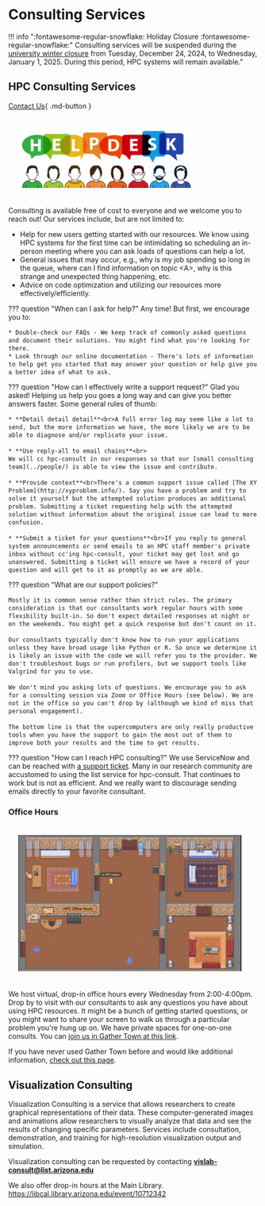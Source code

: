 # Consulting Services

!!! info ":fontawesome-regular-snowflake: Holiday Closure :fontawesome-regular-snowflake:"
    Consulting services will be suspended during the [university winter closure](https://hr.arizona.edu/sites/default/files/University_of_Arizona_Holiday_Schedule.pdf) from Tuesday, December 24, 2024, to Wednesday, January 1, 2025. During this period, HPC systems will remain available."


<link rel="stylesheet" href="../../../assets/stylesheets/images.css">

## HPC Consulting Services

<!-- <img class="img" src="images/SupportServicesInfoSlide.jpg" title="Support Services Info" width="800px" style="padding: 20px;"> -->


[Contact Us](https://uarizona.service-now.com/sp?id=sc_cat_item&sys_id=2983102adbd23c109627d90d689619c6&sysparm_category=84d3d1acdbc8f4109627d90d6896191f){ .md-button }

<img class="img-right" src="images/HelpDesk_0.png" title="Helpdesk illustration" width="350px" style="padding: 20px;">

Consulting is available free of cost to everyone and we welcome you to reach out! Our services include, but are not limited to:

* Help for new users getting started with our resources. We know using HPC systems for the first time can be intimidating so scheduling an in-person meeting where you can ask loads of questions can help a lot.
* General issues that may occur, e.g., why is my job spending so long in the queue, where can I find information on topic &#60;A&#62;, why is this strange and unexpected thing happening, etc.
* Advice on code optimization and utilizing our resources more effectively/efficiently.

??? question "When can I ask for help?"
    Any time! But first, we encourage you to:

    * Double-check our FAQs - We keep track of commonly asked questions and document their solutions. You might find what you're looking for there.
    * Look through our online documentation - There's lots of information to help get you started that may answer your question or help give you a better idea of what to ask.
??? question "How can I effectively write a support request?"
    Glad you asked! Helping us help you goes a long way and can give you better answers faster. Some general rules of thumb:

    * **Detail detail detail**<br>A full error log may seem like a lot to send, but the more information we have, the more likely we are to be able to diagnose and/or replicate your issue.

    * **Use reply-all to email chains**<br>
    We will cc hpc-consult in our responses so that our [small consulting team](../people/) is able to view the issue and contribute.

    * **Provide context**<br>There's a common support issue called [The XY Problem](http://xyproblem.info/). Say you have a problem and try to solve it yourself but the attempted solution produces an additional problem. Submitting a ticket requesting help with the attempted solution without information about the original issue can lead to more confusion. 

    * **Submit a ticket for your questions**<br>If you reply to general system announcements or send emails to an HPC staff member's private inbox without cc'ing hpc-consult, your ticket may get lost and go unanswered. Submitting a ticket will ensure we have a record of your question and will get to it as promptly as we are able.
    
??? question "What are our support policies?"
    

    Mostly it is common sense rather than strict rules. The primary consideration is that our consultants work regular hours with some flexibility built-in. So don't expect detailed responses at night or on the weekends. You might get a quick response but don't count on it.

    Our consultants typically don't know how to run your applications unless they have broad usage like Python or R. So once we determine it is likely an issue with the code we will refer you to the provider. We don't troubleshoot bugs or run profilers, but we support tools like Valgrind for you to use.

    We don't mind you asking lots of questions. We encourage you to ask for a consulting session via Zoom or Office Hours (see below). We are not in the office so you can't drop by (although we kind of miss that personal engagement).

    The bottom line is that the supercomputers are only really productive tools when you have the support to gain the most out of them to improve both your results and the time to get results.

??? question "How can I reach HPC consulting?"
    We use ServiceNow and can be reached with [a support ticket](https://uarizona.service-now.com/sp?id=sc_cat_item&sys_id=2983102adbd23c109627d90d689619c6&sysparm_category=84d3d1acdbc8f4109627d90d6896191f). Many in our research community are accustomed to using the list service for hpc-consult. That continues to work but is not as efficient. And we really want to discourage sending emails directly to your favorite consultant.  
    
### Office Hours

<img class="img-right" src="images/office_hours.png" title="Office hours interface" width="450px" style="padding: 20px;">


We host virtual, drop-in office hours every Wednesday from 2:00-4:00pm. Drop by to visit with our consultants to ask any questions you have about using HPC resources. It might be a bunch of getting started questions, or you might want to share your screen to walk us through a particular problem you're hung up on. We have private spaces for one-on-one consults. You can [join us in Gather Town at this link](https://gather.town/app/dVsAprPNBVmI9NpL/hpc-office-hours). 
 

If you have never used Gather Town before and would like additional information, [check out this page](https://support.gather.town/hc/en-us).


## Visualization Consulting 

Visualization Consulting is a service that allows researchers to create graphical representations of their data. These computer-generated images and animations allow researchers to visually analyze that data and see the results of changing specific parameters. Services include consultation, demonstration, and training for high-resolution visualization output and simulation. 

Visualization consulting can be requested by contacting **vislab-consult@list.arizona.edu**
 
We also offer drop-in hours at the Main Library.
<a href="https://libcal.library.arizona.edu/event/10712342" class="external-link" title="https://libcal.library.arizona.edu/event/10712342">https://libcal.library.arizona.edu/event/10712342</a></span>

<object class="pdf" 
    data="images/SupportServicesInfoSlide.pdf"
    width="800"
    height="500"
    border="0">
</object>


